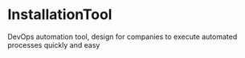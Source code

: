 # InstallationTool
DevOps automation tool, design for companies to execute automated processes quickly and easy
